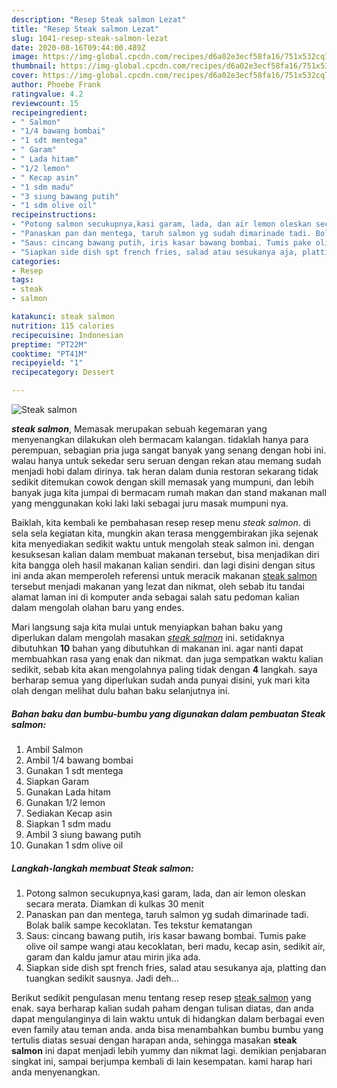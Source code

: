 ```yaml
---
description: "Resep Steak salmon Lezat"
title: "Resep Steak salmon Lezat"
slug: 1041-resep-steak-salmon-lezat
date: 2020-08-16T09:44:00.489Z
image: https://img-global.cpcdn.com/recipes/d6a02e3ecf58fa16/751x532cq70/steak-salmon-foto-resep-utama.jpg
thumbnail: https://img-global.cpcdn.com/recipes/d6a02e3ecf58fa16/751x532cq70/steak-salmon-foto-resep-utama.jpg
cover: https://img-global.cpcdn.com/recipes/d6a02e3ecf58fa16/751x532cq70/steak-salmon-foto-resep-utama.jpg
author: Phoebe Frank
ratingvalue: 4.2
reviewcount: 15
recipeingredient:
- " Salmon"
- "1/4 bawang bombai"
- "1 sdt mentega"
- " Garam"
- " Lada hitam"
- "1/2 lemon"
- " Kecap asin"
- "1 sdm madu"
- "3 siung bawang putih"
- "1 sdm olive oil"
recipeinstructions:
- "Potong salmon secukupnya,kasi garam, lada, dan air lemon oleskan secara merata. Diamkan di kulkas 30 menit"
- "Panaskan pan dan mentega, taruh salmon yg sudah dimarinade tadi. Bolak balik sampe kecoklatan. Tes tekstur kematangan"
- "Saus: cincang bawang putih, iris kasar bawang bombai. Tumis pake olive oil sampe wangi atau kecoklatan, beri madu, kecap asin, sedikit air, garam dan kaldu jamur atau mirin jika ada."
- "Siapkan side dish spt french fries, salad atau sesukanya aja, platting dan tuangkan sedikit sausnya. Jadi deh..."
categories:
- Resep
tags:
- steak
- salmon

katakunci: steak salmon 
nutrition: 115 calories
recipecuisine: Indonesian
preptime: "PT22M"
cooktime: "PT41M"
recipeyield: "1"
recipecategory: Dessert

---
```



![Steak salmon](https://img-global.cpcdn.com/recipes/d6a02e3ecf58fa16/751x532cq70/steak-salmon-foto-resep-utama.jpg)

<b><i>steak salmon</i></b>, Memasak merupakan sebuah kegemaran yang menyenangkan dilakukan oleh bermacam kalangan. tidaklah hanya para perempuan, sebagian pria juga sangat banyak yang senang dengan hobi ini. walau hanya untuk sekedar seru seruan dengan rekan atau memang sudah menjadi hobi dalam dirinya. tak heran dalam dunia restoran sekarang tidak sedikit ditemukan cowok dengan skill memasak yang mumpuni, dan lebih banyak juga kita jumpai di bermacam rumah makan dan stand makanan mall yang menggunakan koki laki laki sebagai juru masak mumpuni nya.



Baiklah, kita kembali ke pembahasan resep resep menu <i>steak salmon</i>. di sela sela kegiatan kita, mungkin akan terasa menggembirakan jika sejenak kita menyediakan sedikit waktu untuk mengolah steak salmon ini. dengan kesuksesan kalian dalam membuat makanan tersebut, bisa menjadikan diri kita bangga oleh hasil makanan kalian sendiri. dan lagi disini dengan situs ini anda akan memperoleh referensi untuk meracik makanan <u>steak salmon</u> tersebut menjadi makanan yang lezat dan nikmat, oleh sebab itu tandai alamat laman ini di komputer anda sebagai salah satu pedoman kalian dalam mengolah olahan baru yang endes.


Mari langsung saja kita mulai untuk menyiapkan bahan baku yang diperlukan dalam mengolah masakan <u><i>steak salmon</i></u> ini. setidaknya dibutuhkan <b>10</b> bahan yang dibutuhkan di makanan ini. agar nanti dapat membuahkan rasa yang enak dan nikmat. dan juga sempatkan waktu kalian sedikit, sebab kita akan mengolahnya paling tidak dengan <b>4</b> langkah. saya berharap semua yang diperlukan sudah anda punyai disini, yuk mari kita olah dengan melihat dulu bahan baku selanjutnya ini.

<!--inarticleads1-->

##### Bahan baku dan bumbu-bumbu yang digunakan dalam pembuatan Steak salmon:

1. Ambil  Salmon
1. Ambil 1/4 bawang bombai
1. Gunakan 1 sdt mentega
1. Siapkan  Garam
1. Gunakan  Lada hitam
1. Gunakan 1/2 lemon
1. Sediakan  Kecap asin
1. Siapkan 1 sdm madu
1. Ambil 3 siung bawang putih
1. Gunakan 1 sdm olive oil




<!--inarticleads2-->

##### Langkah-langkah membuat Steak salmon:

1. Potong salmon secukupnya,kasi garam, lada, dan air lemon oleskan secara merata. Diamkan di kulkas 30 menit
1. Panaskan pan dan mentega, taruh salmon yg sudah dimarinade tadi. Bolak balik sampe kecoklatan. Tes tekstur kematangan
1. Saus: cincang bawang putih, iris kasar bawang bombai. Tumis pake olive oil sampe wangi atau kecoklatan, beri madu, kecap asin, sedikit air, garam dan kaldu jamur atau mirin jika ada.
1. Siapkan side dish spt french fries, salad atau sesukanya aja, platting dan tuangkan sedikit sausnya. Jadi deh...




Berikut sedikit pengulasan menu tentang resep resep <u>steak salmon</u> yang enak. saya berharap kalian sudah paham dengan tulisan diatas, dan anda dapat mengulanginya di lain waktu untuk di hidangkan dalam berbagai even even family atau teman anda. anda bisa menambahkan bumbu bumbu yang tertulis diatas sesuai dengan harapan anda, sehingga masakan <b>steak salmon</b> ini dapat menjadi lebih yummy dan nikmat lagi. demikian penjabaran singkat ini, sampai berjumpa kembali di lain kesempatan. kami harap hari anda menyenangkan.
